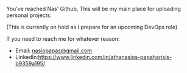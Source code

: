 You've reached Nas' Github,
This will be my main place for uploading personal projects.

(This is currently on hold as I prepare for an upcoming DevOps role)

If you need to reach me for whatever reason:
   
   - Email: nasiopapas@gmail.com
   - LinkedIn:https://www.linkedin.com/in/athanasios-papaharisis-b9359a195/
    


